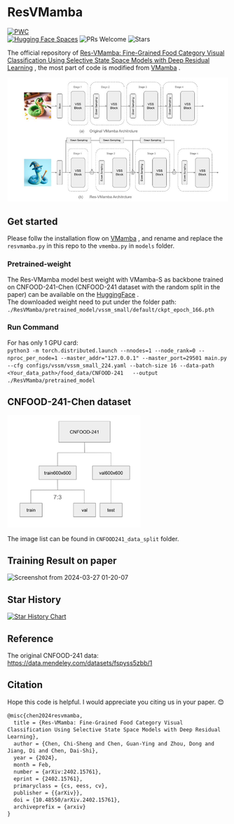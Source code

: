 # ResVMamba
[![PWC](https://img.shields.io/endpoint.svg?url=https://paperswithcode.com/badge/res-vmamba-fine-grained-food-category-visual/fine-grained-image-recognition-on-cnfood-241)](https://paperswithcode.com/sota/fine-grained-image-recognition-on-cnfood-241?p=res-vmamba-fine-grained-food-category-visual)  
[![Hugging Face Spaces](https://img.shields.io/badge/%F0%9F%A4%97%20Hugging%20Face-Spaces-blue)]([https://huggingface.co/ms57rd/Res-VMamba]) ![PRs Welcome](https://img.shields.io/badge/PRs-Welcome-green) ![Stars](https://img.shields.io/github/stars/ChiShengChen/ResVMamba)



The official repository of [Res-VMamba: Fine-Grained Food Category Visual Classification Using Selective State Space Models with Deep Residual Learning](https://arxiv.org/abs/2402.15761) , the most part of code is modified from [VMamba](https://github.com/MzeroMiko/VMamba) .  

 <img src="https://github.com/ChiShengChen/ResVMamba/blob/main/imgs/cnfood-241-report-new.jpg?raw=true"> 


## Get started
Please follw the installation flow on [VMamba](https://github.com/MzeroMiko/VMamba) , and rename and replace the `resvmamba.py` in this repo to the `vmemba.py` in `models` folder.

### Pretrained-weight
The Res-VMamba model best weight with VMamba-S as backbone trained on CNFOOD-241-Chen (CNFOOD-241 dataset with the random split in the paper) can be available on the [HuggingFace](https://huggingface.co/ms57rd/Res-VMamba) .  
The downloaded weight need to put under the folder path:   
`./ResVMamba/pretrained_model/vssm_small/default/ckpt_epoch_166.pth`  

### Run Command
For has only 1 GPU card:  
`python3 -m torch.distributed.launch --nnodes=1 --node_rank=0 --nproc_per_node=1 --master_addr="127.0.0.1" --master_port=29501 main.py --cfg configs/vssm/vssm_small_224.yaml --batch-size 16 --data-path <Your_data_path>/food_data/CNFOOD-241   --output ./ResVMamba/pretrained_model`

## CNFOOD-241-Chen dataset
<img src="https://github.com/ChiShengChen/ResVMamba/blob/main/imgs/dataset_split.png?raw=true"  height="256">  

The image list can be found in `CNFOOD241_data_split` folder.

## Training Result on paper
![Screenshot from 2024-03-27 01-20-07](https://github.com/ChiShengChen/ResVMamba/assets/22126443/653d4086-b227-4bbe-953d-72f1a928edc3)


## Star History

[![Star History Chart](https://api.star-history.com/svg?repos=ChiShengChen/ResVMamba&type=Date)](https://star-history.com/#ChiShengChen/ResVMamba&Date)  

## Reference
The original CNFOOD-241 data: https://data.mendeley.com/datasets/fspyss5zbb/1  

## Citation
Hope this code is helpful. I would appreciate you citing us in your paper. 😊
```
@misc{chen2024resvmamba,
  title = {Res-VMamba: Fine-Grained Food Category Visual Classification Using Selective State Space Models with Deep Residual Learning},
  author = {Chen, Chi-Sheng and Chen, Guan-Ying and Zhou, Dong and Jiang, Di and Chen, Dai-Shi},
  year = {2024},
  month = Feb,
  number = {arXiv:2402.15761},
  eprint = {2402.15761},
  primaryclass = {cs, eess, cv},
  publisher = {{arXiv}},
  doi = {10.48550/arXiv.2402.15761},
  archiveprefix = {arxiv}
}
```
